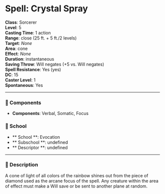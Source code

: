 
# Spell: Crystal Spray
**Class**: Sorcerer  
**Level**: 5  
**Casting Time**: 1 action  
**Range**: close (25 ft. + 5 ft./2 levels)  
**Target**: _None_  
**Area**: cone  
**Effect**: _None_  
**Duration**: instantaneous  
**Saving Throw**: Will negates (+5 vs. Will negates)  
**Spell Resistance**: Yes (yes)  
**DC**: 15  
**Caster Level**: 1  
**Spontaneous**: Yes

---

### 🔮 Components
- **Components**: Verbal, Somatic, Focus

### 🏫 School
- ** School **: Evocation
- ** Subschool **: undefined
- ** Descriptor **: undefined
---

### 📜 Description
A cone of light of all colors of the rainbow shines out from the piece of diamond used as the arcane focus of the spell. Any creature within the area of effect must make a Will save or be sent to another plane at random.
